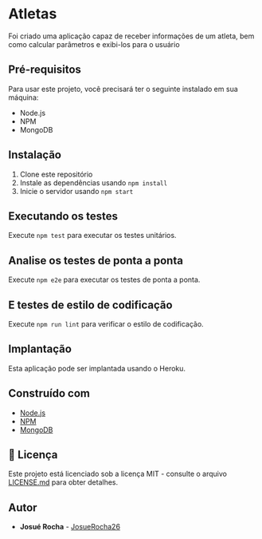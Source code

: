 # Atletas

Foi criado uma aplicação capaz de receber informações de um atleta, bem como calcular parâmetros e exibi-los para o usuário

## Pré-requisitos

Para usar este projeto, você precisará ter o seguinte instalado em sua máquina:

- Node.js
- NPM
- MongoDB

## Instalação

1. Clone este repositório
2. Instale as dependências usando `npm install`
3. Inicie o servidor usando `npm start`

## Executando os testes

Execute `npm test` para executar os testes unitários.

## Analise os testes de ponta a ponta

Execute `npm e2e` para executar os testes de ponta a ponta.

##  E testes de estilo de codificação

Execute `npm run lint` para verificar o estilo de codificação.

##  Implantação

Esta aplicação pode ser implantada usando o Heroku.

## Construído com

- [Node.js](https://nodejs.org/en/)
- [NPM](https://www.npmjs.com/)
- [MongoDB](https://www.mongodb.com/)

## 📄 Licença

Este projeto está licenciado sob a licença MIT - consulte o arquivo [LICENSE.md](LICENSE.md) para obter detalhes.

## Autor

* **Josué Rocha** - [JosueRocha26](https://github.com/JosueRocha26/dados-atletas.git)
